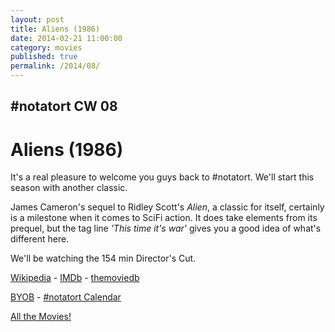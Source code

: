 ```yaml
---
layout: post
title: Aliens (1986)
date: 2014-02-21 11:00:00
category: movies
published: true
permalink: /2014/08/
---
```


## \#notatort CW 08
# Aliens \(1986\)

It's a real pleasure to welcome you guys back to #notatort. We'll start this season with another classic. 

James Cameron's sequel to Ridley Scott's *Alien*, a classic for itself, certainly is a milestone when it comes to SciFi action. It does take elements from its prequel, but the tag line *'This time it's war'* gives you a good idea of what's different here.

We'll be watching the 154 min Director's Cut.

<a href="http://en.wikipedia.org/wiki/Aliens_(film)">Wikipedia</a> - [IMDb](http://www.imdb.com/title/tt0090605/?ref_=nv_sr_1) - [themoviedb](https://www.themoviedb.org/movie/679-aliens)

<a href="http://en.wikipedia.org/wiki/BYOB_(beverage)">BYOB</a> - <a href="webcal://p09-calendarws.icloud.com/ca/subscribe/1/njhFKcFiNF5cQxQ-plsJccGfbuvf1pXvgKeMqimgE4ZFRgZps-DrReteg83YbLJaRhjuvwVD1DJ3eqmzmueLudNx8k_GF1p4khyUtrXpRxo">#notatort Calendar</a>

[All the Movies!](http://notatort.com/allthemovies/)

<!--include jquery & backstretch-->

<script type="text/javascript" src="https://ajax.googleapis.com/ajax/libs/jquery/1.7.2/jquery.min.js"></script>

<script type="text/javascript" src="http://notatort.com/jquery.backstretch.min.js"></script>

<script type="text/javascript">

$(function(){

     $(window).resize(function(){
     
         if($(this).width() >= 767){
         
             $.backstretch("http://notatort.com/bg1408.jpg", {speed: 150});
             
         }
         
      })
      
      .resize();//trigger resize on page load
      
});

</script>